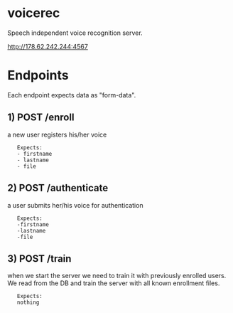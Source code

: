 # voicerec
Speech independent voice recognition server.

http://178.62.242.244:4567


# Endpoints

Each endpoint expects data as "form-data".


##  1) POST /enroll
a new user registers his/her voice

       Expects:
       - firstname
       - lastname
       - file
##  2) POST /authenticate
a user submits her/his voice for authentication

       Expects:
       -firstname
       -lastname
       -file
##  3) POST /train
when we start the server we need to train it with previously enrolled users. We read from the DB and train the server with all known enrollment files.

       Expects:
       nothing
